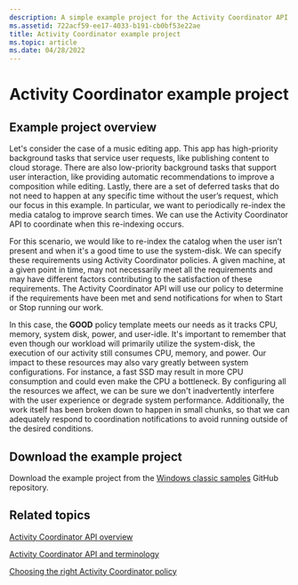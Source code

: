 ```yaml
---
description: A simple example project for the Activity Coordinator API.
ms.assetid: 722acf59-ee17-4033-b191-cb0bf53e22ae
title: Activity Coordinator example project
ms.topic: article
ms.date: 04/28/2022
---
```


# Activity Coordinator example project

## Example project overview

Let's consider the case of a music editing app. This app has high-priority background tasks that service user requests, like publishing content to cloud storage. There are also low-priority background tasks that support user interaction, like providing automatic recommendations to improve a composition while editing. Lastly, there are a set of deferred tasks that do not need to happen at any specific time without the user’s request, which our focus in this example. In particular, we want to periodically re-index the media catalog to improve search times. We can use the Activity Coordinator API to coordinate when this re-indexing occurs.

For this scenario, we would like to re-index the catalog when the user isn’t present and when it's a good time to use the system-disk. We can specify these requirements using Activity Coordinator policies. A given machine, at a given point in time, may not necessarily meet all the requirements and may have different factors contributing to the satisfaction of these requirements. The Activity Coordinator API will use our policy to determine if the requirements have been met and send notifications for when to Start or Stop running our work.

In this case, the **GOOD** policy template meets our needs as it tracks CPU, memory, system disk, power, and user-idle. It's important to remember that even though our workload will primarily utilize the system-disk, the execution of our activity still consumes CPU, memory, and power. Our impact to these resources may also vary greatly between system configurations. For instance, a fast SSD may result in more CPU consumption and could even make the CPU a bottleneck. By configuring all the resources we affect, we can be sure we don't inadvertently interfere with the user experience or degrade system performance. Additionally, the work itself has been broken down to happen in small chunks, so that we can adequately respond to coordination notifications to avoid running outside of the desired conditions.

## Download the example project

Download the example project from the [Windows classic samples](https://github.com/microsoft/Windows-classic-samples/tree/main/Samples/ActivityCoordinator) GitHub repository.

## Related topics

[Activity Coordinator API overview](activity-coordinator-api-overview.md)

[Activity Coordinator API and terminology](activity-coordinator-api-and-terminology.md)

[Choosing the right Activity Coordinator policy](choosing-the-right-activity-coordinator-policy.md)
